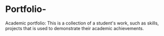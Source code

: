# Portfolio-
Academic portfolio: This is a collection of a student's work, such as skills, projects that is used to demonstrate their academic achievements.
